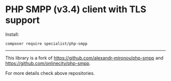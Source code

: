 PHP SMPP (v3.4) client with TLS support
====

Install:

    composer require specialist/php-smpp
    
---
This library is a fork of https://github.com/alexandr-mironov/php-smpp and https://github.com/onlinecity/php-smpp.

For more details check above repositories.
